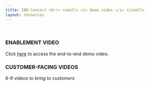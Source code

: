 ```yaml
---
title: IBM Concert <br/> <small> <i> Demo video </i> </small>
layout: resources
---
```


<span id="top"></span>

<br/>

### **ENABLEMENT VIDEO**

Click <a href="https://ibm.box.com/s/y9x9n4bafsgtnaxadr513uttrpk0yafi" target="_blank" rel="noreferrer">here</a> to access the end-to-end demo video.

<inline-notification text="Box tends to have poor resolution when streaming videos. For better results, download the video."></inline-notification>

### **CUSTOMER-FACING VIDEOS**

*6-9 videos to bring to customers*

<p/>